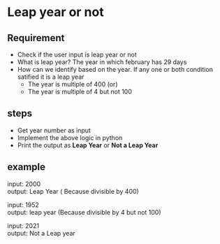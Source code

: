# Leap year or not

## Requirement
- Check if the user input is leap year or not
- What is leap year? 
	The year in which february has 29 days
- How can we identify based on the year. If any one or both condition satified it is a leap year
	- The year is multiple of 400 (or)
	- The year is multiple of 4 but not 100

## steps
- Get year number as input
- Implement the above logic in python
- Print the output as **Leap Year** or **Not a Leap Year**

## example
input: 2000\
output: Leap Year ( Because divisible by 400)

input: 1952\
output: leap year (Because divisible by 4 but not 100)

input: 2021\
output: Not a Leap year


